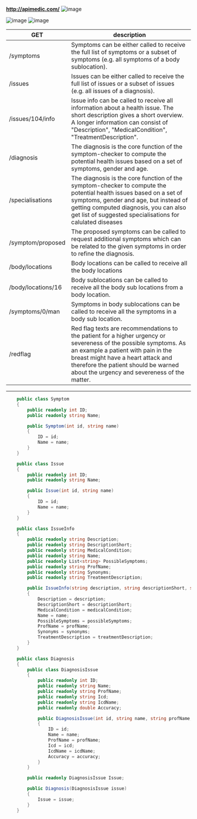 **http://apimedic.com/**
![image](https://cloud.githubusercontent.com/assets/1849690/22407188/6a6a6370-e66a-11e6-9c4f-29fb99879bc6.png)

![image](https://cloud.githubusercontent.com/assets/1849690/22407517/833e35e2-e670-11e6-818c-e3b54c507f90.png)
![image](https://cloud.githubusercontent.com/assets/1849690/22407518/89af0f3c-e670-11e6-8ba9-f8d1363a1e28.png)

GET|description
----|-------------
/symptoms | Symptoms can be either called to receive the full list of symptoms or a subset of symptoms (e.g. all symptoms of a body sublocation).
/issues | Issues can be either called to receive the full list of issues or a subset of issues (e.g. all issues of a diagnosis).
/issues/104/info | Issue info can be called to receive all information about a health issue. The short description gives a short overview. A longer information can consist of "Description", "MedicalCondition", "TreatmentDescription".
/diagnosis | The diagnosis is the core function of the symptom-checker to compute the potential health issues based on a set of symptoms, gender and age.
/specialisations | The diagnosis is the core function of the symptom-checker to compute the potential health issues based on a set of symptoms, gender and age, but instead of getting computed diagnosis, you can also get list of suggested specialisations for calulated diseases
/symptom/proposed | The proposed symptoms can be called to request additional symptoms which can be related to the given symptoms in order to refine the diagnosis.
/body/locations | Body locations can be called to receive all the body locations
/body/locations/16 | Body sublocations can be called to receive all the body sub locations from a body location.
/symptoms/0/man | Symptoms in body sublocations can be called to receive all the symptoms in a body sub location.
/redflag | Red flag texts are recommendations to the patient for a higher urgency or severeness of the possible symptoms. As an example a patient with pain in the breast might have a heart attack and therefore the patient should be warned about the urgency and severeness of the matter.
------------

```c#
    public class Symptom
    {
        public readonly int ID;
        public readonly string Name;

        public Symptom(int id, string name)
        {
            ID = id;
            Name = name;
        }
    }
```

```c#
    public class Issue
    {
        public readonly int ID;
        public readonly string Name;

        public Issue(int id, string name)
        {
            ID = id;
            Name = name;
        }
    }
```
```c#
    public class IssueInfo
    {
        public readonly string Description;
        public readonly string DescriptionShort;
        public readonly string MedicalCondition;
        public readonly string Name;
        public readonly List<string> PossibleSymptoms;
        public readonly string ProfName;
        public readonly string Synonyms;
        public readonly string TreatmentDescription;

        public IssueInfo(string description, string descriptionShort, string medicalCondition, string name, List<string> possibleSymptoms, string profName, string synonyms, string treatmentDescription)
        {
            Description = description;
            DescriptionShort = descriptionShort;
            MedicalCondition = medicalCondition;
            Name = name;
            PossibleSymptoms = possibleSymptoms;
            ProfName = profName;
            Synonyms = synonyms;
            TreatmentDescription = treatmentDescription;
        }
    }
```

```c#
    public class Diagnosis
    {
        public class DiagnosisIssue
        {
            public readonly int ID;
            public readonly string Name;
            public readonly string ProfName;
            public readonly string Icd;
            public readonly string IcdName;
            public readonly double Accuracy;

            public DiagnosisIssue(int id, string name, string profName, string icd, string icdName, double accuracy)
            {
                ID = id;
                Name = name;
                ProfName = profName;
                Icd = icd;
                IcdName = icdName;
                Accuracy = accuracy;
            }
        }

        public readonly DiagnosisIssue Issue;

        public Diagnosis(DiagnosisIssue issue)
        {
            Issue = issue;
        }
    }
```
